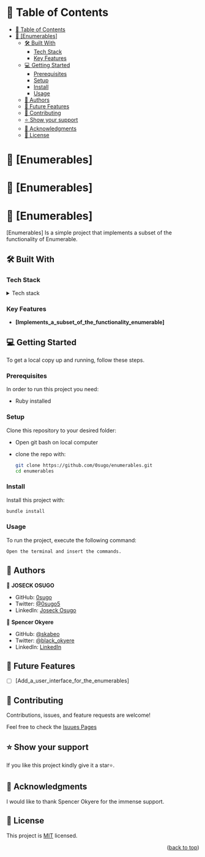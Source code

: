 <!-- TABLE OF CONTENTS -->

# 📗 Table of Contents

- [📗 Table of Contents](#-table-of-contents)
- [📖 \[Enumerables\] ](#-enumerables-)
  - [🛠 Built With ](#-built-with-)
    - [Tech Stack ](#tech-stack-)
    - [Key Features ](#key-features-)
  - [💻 Getting Started ](#-getting-started-)
    - [Prerequisites](#prerequisites)
    - [Setup](#setup)
    - [Install](#install)
    - [Usage](#usage)
  - [👥 Authors ](#-authors-)
  - [🔭 Future Features ](#-future-features-)
  - [🤝 Contributing ](#-contributing-)
  - [⭐️ Show your support ](#️-show-your-support-)
  - [🙏 Acknowledgments ](#-acknowledgments-)
  - [📝 License ](#-license-)

<!-- PROJECT DESCRIPTION -->
# 📖 [Enumerables] <a name="about-project"></a>
# 📖 [Enumerables] <a name="about-project"></a>
# 📖 [Enumerables] <a name="about-project"></a>

 [Enumerables] Is a simple project that implements a subset of the functionality of Enumerable.

## 🛠 Built With <a name="built-with"></a>

### Tech Stack <a name="tech-stack"></a>

<details>
<summary>Tech stack</summary>
  <ul>
    <li><a href="https://www.ruby-lang.org/en/">Ruby</a></li>
  </ul>
</details>

### Key Features <a name="key-features"></a>

- **[Implements_a_subset_of_the_functionality_enumerable]**

<!-- GETTING STARTED -->

## 💻 Getting Started <a name="getting-started"></a>

To get a local copy up and running, follow these steps.

### Prerequisites

In order to run this project you need:
 - Ruby installed

### Setup

Clone this repository to your desired folder:
- Open git bash on local computer
- clone the repo with:

  ```sh
  git clone https://github.com/0sugo/enumerables.git
  cd enumerables
  ```

### Install

Install this project with:

```sh
bundle install
```

### Usage

To run the project, execute the following command:

```sh
Open the terminal and insert the commands.
```


## 👥 Authors <a name="authors"></a>

👤 **JOSECK OSUGO**

- GitHub: [0sugo](https://github.com/0sugo)
- Twitter: [@0sugo5](https://twitter.com/osugo5)
- LinkedIn: [Joseck Osugo](https://www.linkedin.com/in/joseck-osugo/)

👤 **Spencer Okyere**

- GitHub: [@skabeo](https://github.com/skabeo)
- Twitter: [@black_okyere](https://twitter.com/black_okyere)
- LinkedIn: [LinkedIn](https://linkedin.com/in/spencer-okyere)


<!-- FUTURE FEATURES -->

## 🔭 Future Features <a name="future-features"></a>

- [ ] [Add_a_user_interface_for_the_enumerables]

<!-- CONTRIBUTING -->

## 🤝 Contributing <a name="contributing"></a>

Contributions, issues, and feature requests are welcome!

Feel free to check the [Isuues Pages](https://github.com/0sugo/enumerables/issues)


<!-- SUPPORT -->

## ⭐️ Show your support <a name="support"></a>

If you like this project kindly give it a star⭐️.


<!-- ACKNOWLEDGEMENTS -->

## 🙏 Acknowledgments <a name="acknowledgements"></a>

I would like to thank Spencer Okyere for the immense support.

<!-- LICENSE -->

## 📝 License <a name="license"></a>

This project is [MIT](./LICENSE) licensed.

<p align="right">(<a href="#readme-top">back to top</a>)</p>

